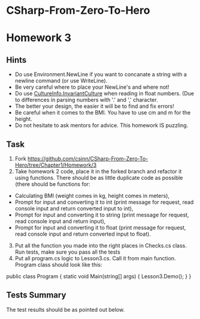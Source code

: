 # CSharp-From-Zero-To-Hero

# Homework 3

## Hints
* Do use Environment.NewLine if you want to concanate a string with a newline command (or use WriteLine).
* Be very careful where to place your NewLine's and where not!
* Do use [CultureInfo.InvariantCulture](https://docs.microsoft.com/de-de/dotnet/api/system.globalization.cultureinfo.invariantculture?view=netcore-3.1) when reading in float numbers. (Due to differences in parsing numbers with '.' and ',' character.
* The better your design, the easier it will be to find and fix errors!
* Be careful when it comes to the BMI. You have to use cm and m for the height.
* Do not hesitate to ask mentors for advice. This homework IS puzzling.

## Task
1) Fork https://github.com/csinn/CSharp-From-Zero-To-Hero/tree/Chapter1/Homework/3
2) Take homework 2 code, place it in the forked branch and refactor it using functions. There should be as little duplicate code as possible (there should be functions for:
- Calculating BMI (weight comes in kg, height comes in meters),
- Prompt for input and converting it to int (print message for request, read console input and return converted input to int), 
- Prompt for input and converting it to string (print message for request, read console input and return input),
- Prompt for input and converting it to float (print message for request, read console input and return converted input to float).
3) Put all the function you made into the right places in Checks.cs class. Run tests, make sure you pass all the tests
4) Put all program.cs logic to Lesson3.cs. Call it from main function. Program class should look like this:

public class Program
{
  static void Main(string[] args)
  {
    Lesson3.Demo();
  }
} 

## Tests Summary
The test results should be as pointed out below.